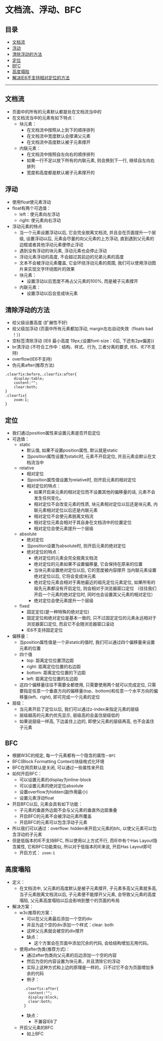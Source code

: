 
# 文档流、浮动、BFC
## 目录
* [文档流](#文档流)
* [浮动](#浮动)
* [清除浮动的方法](#清除浮动的方法)
* [定位](#定位)
* [BFC](#BFC)
* [高度塌陷](#高度塌陷)
* [解决IE6不支持相对定位的方法](#解决IE6不支持相对定位的方法)
***

## 文档流
* 页面中的所有的元素默认都是处在文档流当中的
* 在文档流当中的元素有如下特点：
  * 块元素：
    * 在文档流中按照从上到下的顺序排列
    * 在文档流中宽度默认会撑满父元素
    * 在文档流中高度默认被子元素撑开
  * 内联元素：
    * 在文档流中按照自左向右的顺序排列
    * 如果一行不足以放下所有的内联元素, 则会换到下一行, 继续自左向右排列
    * 宽度和高度都是默认被子元素撑开的    
## 浮动
* 使用float使元素浮动
* float有两个可选值：
  * left：使元素向左浮动
  * right: 使元素向右浮动
* 浮动元素的特点
  * 当一个元素设置浮动以后, 它会完全脱离文档流, 并且会在页面提升一个层级, 
    设置浮动以后, 元素会尽量的向父元素的上方浮动, 直到遇到父元素的边框或者其他浮动元素便停止浮动
  * 遇到没有浮动的块元素, 浮动元素也会停止浮动
  * 浮动元素浮动的高度, 不会超过其前边的兄弟元素的高度
  * 文本不会被浮动元素覆盖, 它会环绕浮动元素的周围, 我们可以使用浮动图片来实现文字环绕图片的效果
  * 块元素：
    * 设置浮动以后宽度不再占父元素的100%, 而是被子元素撑开
  * 内联元素：
    * 设置浮动以后会变成块元素
## 清除浮动的方法
* 给父级设置高度 (扩展性不好)
* 给父级加浮动 (页面中所有元素都加浮动, margin左右自动失效（floats bad ！）)
* 空标签清除浮动 (IE6 最小高度 19px;(设置font-size：0后, 下还有2px偏差))
* br清浮动	(不符合工作中：结构、样式、行为, 三者分离的要求, IE6、IE7不支持)
* overflow(IE6不支持)
* 伪元素after(推荐方法)
```
.clearfix:before,.clearfix:after{
	display:table;
	content:"";
	clear:both;
}
.clearfix{
	zoom:1;
}
```
## 定位
* 我们通过position属性来设置元素是否开启定位
* 可选值：
  * static
    * 默认值, 如果不设置position属性, 默认就是static
    * 当position属性设置为static时, 元素不开启定位, 并且元素会默认在文档流当中
  * relative
    * 相对定位
    * 当position属性值设置为relative时, 则开启元素的相对定位
    * 相对定位的特点：
      * 如果开启来元素的相对定位而不设置其他的偏移量的话, 元素不会发生任何变化。
      * 相对定位不会改变元素的性质, 块元素相对定位以后还是块元素, 内联元素相对定位以后还是内联元素
      * 相对定位不会使元素脱离文档流
      * 相对定位元素会相对于其自身在文档流中的位置定位
      * 相对定位会使元素提升一个层级
  * absolute
    * 绝对定位
    * 当position设置为absolute时, 则开启元素的绝对定位
    * 绝对定位的特点：
      * 绝对定位的元素会完全脱离文档流
      * 绝对定位的元素如果不设置偏移量, 它会保持在原来的位置
      * 当块元素设置绝对定位以后, 它的宽度被内容撑开
        当内联元素设置绝对定位以后, 它将会变成块元素
      * 绝对定位元素会相对于离他最近的祖先定位元素定位, 
        如果所有的祖先元素都没有开启定位, 则会相对于浏览器窗口定位
        （往往我们开启一个元素的绝对定位时, 同时也会设置其父元素的相对定位）
      * 绝对定位会使元素提升一个层级
  * fixed
    * 固定定位(是一种特殊的绝对定位)
    * 固定定位和绝对定位是基本一致的, 只不过固定定位的元素永远相对于浏览器窗口定位, 
      而且它不会随浏览器窗口滚动
    * IE6不支持固定定位
* 偏移量：
  * 当position属性值是一个非static的值时, 我们可以通过四个偏移量来设置元素的位置
  * 四个值
    * top: 距离定位位置顶边距
    * right: 距离定位位置的右边距
    * bottom: 距离定位位置的下边距
    * left: 距离定位位置的左边距
  * 这四个偏移量往往不需要全都使用, 只需要使用两个就可以完成定位, 
    只需要指定任意一个垂直方向的偏移量(top、bottom)和任意一个水平方向的偏移量(left、right), 
    即可完成一个元素的定位
* 层级：
  * 当元素开启了定位以后, 我们可以通过z-index来指定元素的层级
  * 层级越高的元素约优先显示, 层级高的会盖住层级低的
  * 如果说层级一样高, 下边盖住上边的, 
    即使父元素的层级再高, 也不会盖住子元素
## BFC
  * 根据W3C的规定, 每一个元素都有一个隐含的属性--`BFC`
  * BFC(Block Formatting Context)块级格式化环境
  * BFC在网页默认是关闭, 可以通过一些属性来开启
  * 如何开启BFC：
    * 可以设置元素的display为inline-block
    * 可以设置元素的绝对定位absolute
    * 设置overflow为hidden(副作用最小)
    * 设置元素浮动float
  * 开启BFC以后, 元素会具有如下功能：
    * 子元素的垂直外边距不会与父元素的垂直外边距重叠
    * 开启BFC的元素不会被浮动元素所覆盖
    * 开启BFC的元素可以包含浮动子元素
  * 所以我们可以通过：overflow: hidden来开启父元素的bfc, 
    以使父元素可以包含浮动的子元素	
  * 但是低版本的IE不支持BFC, 所以使用以上方式不行, 
    而IE中有个Has Layout隐含属性, 它和BFC功能类似, 
    所以对于低版本的IE来说, 开启Has Layout即可
    * 开启方式：
      `zoom:1`
## 高度塌陷
* 定义：
  * 在文档流中, 父元素的高度默认是被子元素撑开, 子元素多高父元素就多高, 
    当子元素脱离文档流以后, 子元素便不能撑开父元素, 会导致父元素的高度塌陷, 
    父元素高度塌陷以后会影响到整个的页面的布局
* 解决方案：
  * w3c推荐的方案：
    * 可以在父元素最后添加一个空的div
    * 并且为这个空的div添加一个样式：clear: both
    * 这样父元素就会被空的div撑开
    * 缺点：
      * 这个方案会在页面中添加冗余的代码, 会给结构增加无用代码。
  * 使用after伪类(推荐方式)：
    * 通过after伪类向父元素的后边添加一个空的内容
    * 然后为空的内容设置为块元素，并且清除它的浮动
    * 实际上这种方式和上边的原理是一样的，只不过它不会为页面增加多余的代码
    * 例子：
    ```
      .clearfix:after{
        content:"";
        display:block;
        clear:both;
      }
    ```
    * 缺点：
      * 不兼容IE6了
  * 开启父元素的BFC
	  * 如上BFC
